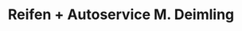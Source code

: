 ---
title: "Reifen + Autoservice M. Deimling"
url: /gimbsheim/reifen-autoservice-m-deimling/
shop: Autowerkstatt
---